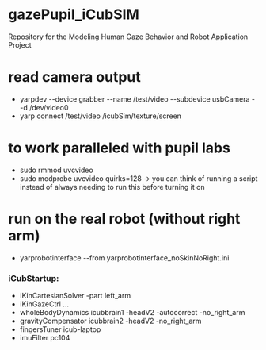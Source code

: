 # gazePupil_iCubSIM
Repository for the Modeling Human Gaze Behavior and Robot Application Project

# read camera output
- yarpdev --device grabber --name /test/video --subdevice usbCamera --d /dev/video0
- yarp connect /test/video /icubSim/texture/screen

# to work paralleled with pupil labs
- sudo rmmod uvcvideo
- sudo modprobe uvcvideo quirks=128 
-> you can think of running a script instead of always needing to run this before turning it on

# run on the real robot (without right arm)
- yarprobotinterface --from yarprobotinterface_noSkinNoRight.ini
### iCubStartup:
- iKinCartesianSolver -part left_arm
- iKinGazeCtrl ...
- wholeBodyDynamics     icubbrain1   -headV2 -autocorrect -no_right_arm
- gravityCompensator    icubbrain2   -headV2 -no_right_arm
- fingersTuner          icub-laptop
- imuFilter             pc104


